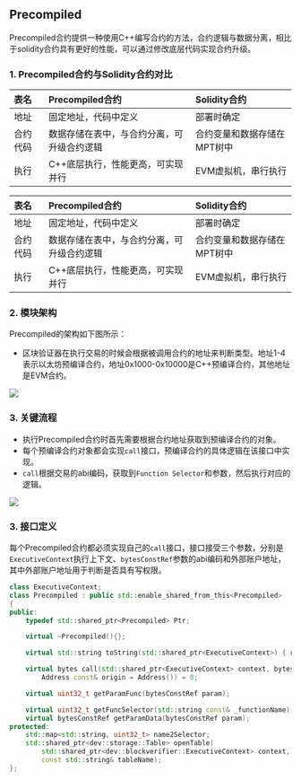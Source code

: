 ## Precompiled

Precompiled合约提供一种使用C++编写合约的方法，合约逻辑与数据分离，相比于solidity合约具有更好的性能，可以通过修改底层代码实现合约升级。

### 1. Precompiled合约与Solidity合约对比

|表名      |  Precompiled合约                            |     Solidity合约|
|:--------|:-----|:-----|
|地址      | 固定地址，代码中定义                       |   部署时确定
|合约代码  |  数据存储在表中，与合约分离，可升级合约逻辑|     合约变量和数据存储在MPT树中
|执行      | C++底层执行，性能更高，可实现并行          |    EVM虚拟机，串行执行

|表名      |  Precompiled合约                            |     Solidity合约|
|:--------|:-----|:-----|
|地址      | 固定地址，代码中定义                       |   部署时确定
|合约代码  |  数据存储在表中，与合约分离，可升级合约逻辑|     合约变量和数据存储在MPT树中
|执行      | C++底层执行，性能更高，可实现并行          |    EVM虚拟机，串行执行

### 2. 模块架构

Precompiled的架构如下图所示：
- 区块验证器在执行交易的时候会根据被调用合约的地址来判断类型。地址1-4表示以太坊预编译合约，地址0x1000-0x10000是C++预编译合约，其他地址是EVM合约。

![](../../../images/precompiled/architecture.png)

### 3. 关键流程
- 执行Precompiled合约时首先需要根据合约地址获取到预编译合约的对象。
- 每个预编译合约对象都会实现`call`接口，预编译合约的具体逻辑在该接口中实现。
- `call`根据交易的abi编码，获取到`Function Selector`和参数，然后执行对应的逻辑。

![](../../../images/precompiled/process.png)

### 3. 接口定义

每个Precompiled合约都必须实现自己的`call`接口，接口接受三个参数，分别是`ExecutiveContext`执行上下文、`bytesConstRef`参数的abi编码和外部账户地址，其中外部账户地址用于判断是否具有写权限。
```cpp
class ExecutiveContext;
class Precompiled : public std::enable_shared_from_this<Precompiled>
{
public:
    typedef std::shared_ptr<Precompiled> Ptr;

    virtual ~Precompiled(){};

    virtual std::string toString(std::shared_ptr<ExecutiveContext>) { return ""; }

    virtual bytes call(std::shared_ptr<ExecutiveContext> context, bytesConstRef param,
        Address const& origin = Address()) = 0;

    virtual uint32_t getParamFunc(bytesConstRef param);

    virtual uint32_t getFuncSelector(std::string const& _functionName);
    virtual bytesConstRef getParamData(bytesConstRef param);
protected:
    std::map<std::string, uint32_t> name2Selector;
    std::shared_ptr<dev::storage::Table> openTable(
        std::shared_ptr<dev::blockverifier::ExecutiveContext> context,
        const std::string& tableName);
};
```
